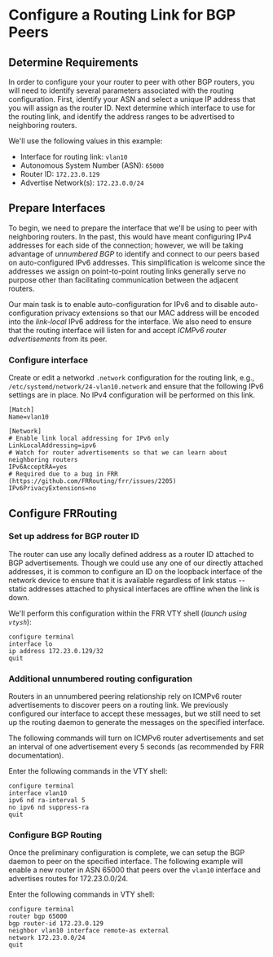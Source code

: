 # Configure a Routing Link for BGP Peers
## Determine Requirements
In order to configure your your router to peer with other BGP routers, you will need to identify several parameters associated with the routing configuration. First, identify your ASN and select a unique IP address that you will assign as the router ID. Next determine which interface to use for the routing link, and identify the address ranges to be advertised to neighboring routers.

We'll use the following values in this example:
- Interface for routing link: `vlan10`
- Autonomous System Number (ASN): `65000`
- Router ID: `172.23.0.129`
- Advertise Network(s): `172.23.0.0/24`

## Prepare Interfaces
To begin, we need to prepare the interface that we'll be using to peer with neighboring routers. In the past, this would have meant configuring IPv4 addresses for each side of the connection; however, we will be taking advantage of _unnumbered BGP_ to identify and connect to our peers based on auto-configured IPv6 addresses. This simplification is welcome since the addresses we assign on point-to-point routing links generally serve no purpose other than facilitating communication between the adjacent routers.

Our main task is to enable auto-configuration for IPv6 and to disable auto-configuration privacy extensions so that our MAC address will be encoded into the _link-local_ IPv6 address for the interface. We also need to ensure that the routing interface will listen for and accept _ICMPv6 router advertisements_ from its peer.

### Configure interface 
Create or edit a networkd `.network` configuration for the routing link, e.g., `/etc/systemd/network/24-vlan10.network` and ensure that the following IPv6 settings are in place. No IPv4 configuration will be performed on this link.

```
[Match]
Name=vlan10

[Network]
# Enable link local addressing for IPv6 only
LinkLocalAddressing=ipv6
# Watch for router advertisements so that we can learn about neighboring routers
IPv6AcceptRA=yes
# Required due to a bug in FRR (https://github.com/FRRouting/frr/issues/2205)
IPv6PrivacyExtensions=no
```

## Configure FRRouting
###  Set up address for BGP router ID 
The router can use any locally defined address as a router ID attached to BGP advertisements. Though we could use any one of our directly attached addresses, it is common to configure an ID on the loopback interface of the network device to ensure that it is available regardless of link status -- static addresses attached to physical interfaces are offline when the link is down.

We'll perform this configuration within the FRR VTY shell (_launch using `vtysh`_):

```
configure terminal
interface lo
ip address 172.23.0.129/32
quit    
```

### Additional unnumbered routing configuration
Routers in an unnumbered peering relationship rely on ICMPv6 router advertisements to discover peers on a routing link. We previously configured our interface to accept these messages, but we still need to set up the routing daemon to generate the messages on the specified interface. 

The following commands will turn on ICMPv6 router advertisements and set an interval of one advertisement every 5 seconds (as recommended by FRR documentation).

Enter the following commands in the VTY shell:

```
configure terminal
interface vlan10
ipv6 nd ra-interval 5
no ipv6 nd suppress-ra
quit
```

### Configure BGP Routing
Once the preliminary configuration is complete, we can setup the BGP daemon to peer on the specified interface. The following example will enable a new router in ASN 65000 that peers over the `vlan10` interface and advertises routes for 172.23.0.0/24.

Enter the following commands in VTY shell: 

```
configure terminal
router bgp 65000 
bgp router-id 172.23.0.129 
neighbor vlan10 interface remote-as external
network 172.23.0.0/24
quit
```
